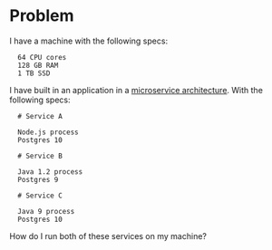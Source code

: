 # Problem

I have a machine with the following specs:

```
  64 CPU cores
  128 GB RAM
  1 TB SSD
```

I have built in an application in a [microservice architecture](https://microservices.io/). With the following specs:

```
  # Service A

  Node.js process
  Postgres 10
```

```
  # Service B

  Java 1.2 process
  Postgres 9
```

```
  # Service C

  Java 9 process
  Postgres 10
```

How do I run both of these services on my machine?
